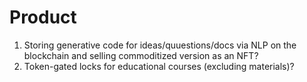 # Product

1. Storing generative code for ideas/quuestions/docs via NLP on the blockchain and selling commoditized version as an NFT?
2. Token-gated locks for educational courses (excluding materials)?
